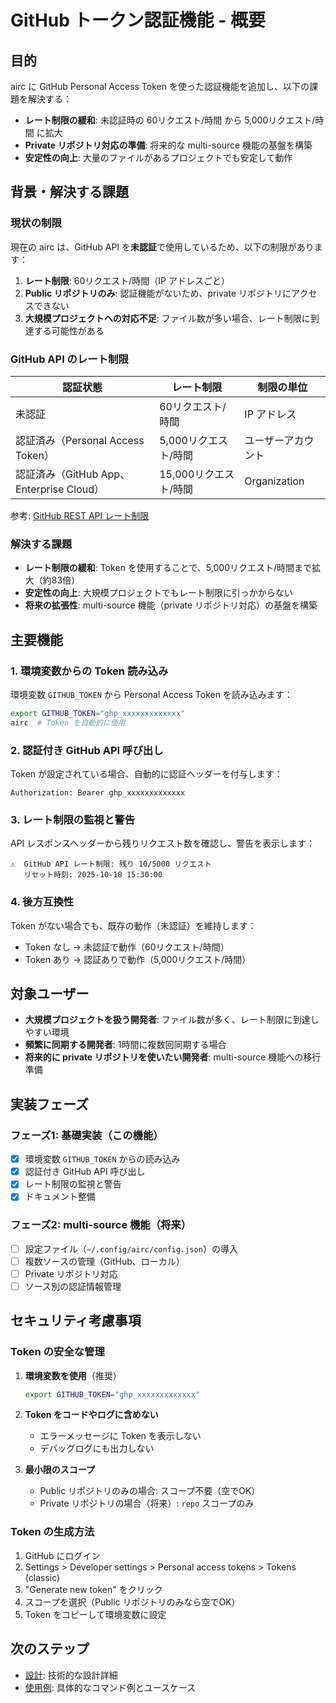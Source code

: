 # GitHub トークン認証機能 - 概要

## 目的

airc に GitHub Personal Access Token を使った認証機能を追加し、以下の課題を解決する：

- **レート制限の緩和**: 未認証時の 60リクエスト/時間 から 5,000リクエスト/時間 に拡大
- **Private リポジトリ対応の準備**: 将来的な multi-source 機能の基盤を構築
- **安定性の向上**: 大量のファイルがあるプロジェクトでも安定して動作

## 背景・解決する課題

### 現状の制限

現在の airc は、GitHub API を**未認証**で使用しているため、以下の制限があります：

1. **レート制限**: 60リクエスト/時間（IP アドレスごと）
2. **Public リポジトリのみ**: 認証機能がないため、private リポジトリにアクセスできない
3. **大規模プロジェクトへの対応不足**: ファイル数が多い場合、レート制限に到達する可能性がある

### GitHub API のレート制限

| 認証状態 | レート制限 | 制限の単位 |
|---------|-----------|----------|
| 未認証 | 60リクエスト/時間 | IP アドレス |
| 認証済み（Personal Access Token） | 5,000リクエスト/時間 | ユーザーアカウント |
| 認証済み（GitHub App、Enterprise Cloud） | 15,000リクエスト/時間 | Organization |

参考: [GitHub REST API レート制限](https://docs.github.com/ja/rest/using-the-rest-api/rate-limits-for-the-rest-api?apiVersion=2022-11-28)

### 解決する課題

- **レート制限の緩和**: Token を使用することで、5,000リクエスト/時間まで拡大（約83倍）
- **安定性の向上**: 大規模プロジェクトでもレート制限に引っかからない
- **将来の拡張性**: multi-source 機能（private リポジトリ対応）の基盤を構築

## 主要機能

### 1. 環境変数からの Token 読み込み

環境変数 `GITHUB_TOKEN` から Personal Access Token を読み込みます：

```bash
export GITHUB_TOKEN="ghp_xxxxxxxxxxxxx"
airc  # Token を自動的に使用
```

### 2. 認証付き GitHub API 呼び出し

Token が設定されている場合、自動的に認証ヘッダーを付与します：

```
Authorization: Bearer ghp_xxxxxxxxxxxxx
```

### 3. レート制限の監視と警告

API レスポンスヘッダーから残りリクエスト数を確認し、警告を表示します：

```
⚠️  GitHub API レート制限: 残り 10/5000 リクエスト
   リセット時刻: 2025-10-18 15:30:00
```

### 4. 後方互換性

Token がない場合でも、既存の動作（未認証）を維持します：

- Token なし → 未認証で動作（60リクエスト/時間）
- Token あり → 認証ありで動作（5,000リクエスト/時間）

## 対象ユーザー

- **大規模プロジェクトを扱う開発者**: ファイル数が多く、レート制限に到達しやすい環境
- **頻繁に同期する開発者**: 1時間に複数回同期する場合
- **将来的に private リポジトリを使いたい開発者**: multi-source 機能への移行準備

## 実装フェーズ

### フェーズ1: 基礎実装（この機能）

- [x] 環境変数 `GITHUB_TOKEN` からの読み込み
- [x] 認証付き GitHub API 呼び出し
- [x] レート制限の監視と警告
- [x] ドキュメント整備

### フェーズ2: multi-source 機能（将来）

- [ ] 設定ファイル（`~/.config/airc/config.json`）の導入
- [ ] 複数ソースの管理（GitHub、ローカル）
- [ ] Private リポジトリ対応
- [ ] ソース別の認証情報管理

## セキュリティ考慮事項

### Token の安全な管理

1. **環境変数を使用**（推奨）
   ```bash
   export GITHUB_TOKEN="ghp_xxxxxxxxxxxxx"
   ```

2. **Token をコードやログに含めない**
   - エラーメッセージに Token を表示しない
   - デバッグログにも出力しない

3. **最小限のスコープ**
   - Public リポジトリのみの場合: スコープ不要（空でOK）
   - Private リポジトリの場合（将来）: `repo` スコープのみ

### Token の生成方法

1. GitHub にログイン
2. Settings > Developer settings > Personal access tokens > Tokens (classic)
3. "Generate new token" をクリック
4. スコープを選択（Public リポジトリのみなら空でOK）
5. Token をコピーして環境変数に設定

## 次のステップ

- [設計](./設計.md): 技術的な設計詳細
- [使用例](./使用例.md): 具体的なコマンド例とユースケース
